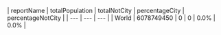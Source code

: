 | reportName | totalPopulation | totalNotCity | percentageCity | percentageNotCity |
| --- | --- | --- |
| World | 6078749450 | 0 | 0 | 0.0% | 0.0% |
